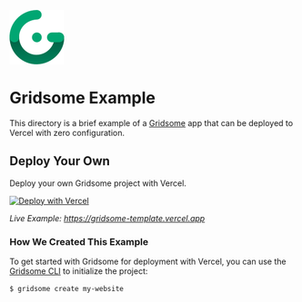 ![Gridsome Logo](https://github.com/vercel/vercel/blob/main/packages/frameworks/logos/gridsome.svg)

# Gridsome Example

This directory is a brief example of a [Gridsome](https://gridsome.org/) app that can be deployed to Vercel with zero configuration.

## Deploy Your Own

Deploy your own Gridsome project with Vercel.

[![Deploy with Vercel](https://vercel.com/button)](https://vercel.com/new/clone?repository-url=https://github.com/vercel/vercel/tree/main/examples/gridsome&template=gridsome)

_Live Example: https://gridsome-template.vercel.app_

### How We Created This Example

To get started with Gridsome for deployment with Vercel, you can use the [Gridsome CLI](https://gridsome.org/docs/gridsome-cli/) to initialize the project:

```shell
$ gridsome create my-website
```
